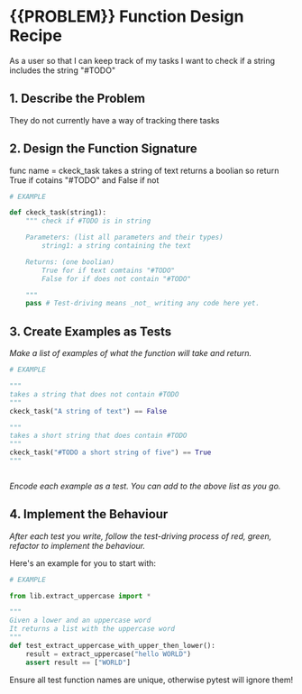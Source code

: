 # {{PROBLEM}} Function Design Recipe

As a user so that I can keep track of my tasks I want to check if a string includes the string "#TODO"


## 1. Describe the Problem

They do not currently have a way of tracking there tasks


## 2. Design the Function Signature

func name = ckeck_task
takes a string of text
returns a boolian
so return True if cotains "#TODO" and False if not

```python
# EXAMPLE

def ckeck_task(string1):
    """ check if #TODO is in string

    Parameters: (list all parameters and their types)
        string1: a string containing the text

    Returns: (one boolian)
        True for if text comtains "#TODO"
        False for if does not contain "#TODO"

    """
    pass # Test-driving means _not_ writing any code here yet.
```

## 3. Create Examples as Tests

_Make a list of examples of what the function will take and return._

```python
# EXAMPLE

"""
takes a string that does not contain #TODO 
"""
ckeck_task("A string of text") == False

"""
takes a short string that does contain #TODO 
"""
ckeck_task("#TODO a short string of five") == True
"""



```

_Encode each example as a test. You can add to the above list as you go._

## 4. Implement the Behaviour

_After each test you write, follow the test-driving process of red, green, refactor to implement the behaviour._

Here's an example for you to start with:

```python
# EXAMPLE

from lib.extract_uppercase import *

"""
Given a lower and an uppercase word
It returns a list with the uppercase word
"""
def test_extract_uppercase_with_upper_then_lower():
    result = extract_uppercase("hello WORLD")
    assert result == ["WORLD"]

```

Ensure all test function names are unique, otherwise pytest will ignore them!


